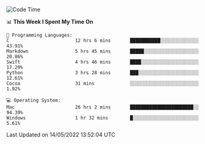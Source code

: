 
<!--START_SECTION:waka-->
![Code Time](http://img.shields.io/badge/Code%20Time-0%20secs-blue)

📊 **This Week I Spent My Time On** 

```text
💬 Programming Languages: 
C                        12 hrs 6 mins       ███████████░░░░░░░░░░░░░░   43.91% 
Markdown                 5 hrs 45 mins       █████░░░░░░░░░░░░░░░░░░░░   20.86% 
Swift                    4 hrs 46 mins       ████░░░░░░░░░░░░░░░░░░░░░   17.29% 
Python                   3 hrs 28 mins       ███░░░░░░░░░░░░░░░░░░░░░░   12.61% 
Cocoa                    31 mins             ░░░░░░░░░░░░░░░░░░░░░░░░░   1.92%

💻 Operating System: 
Mac                      26 hrs 2 mins       ███████████████████████░░   94.39% 
Windows                  1 hr 32 mins        █░░░░░░░░░░░░░░░░░░░░░░░░   5.61%

```


 Last Updated on 14/05/2022 13:52:04 UTC
<!--END_SECTION:waka-->
